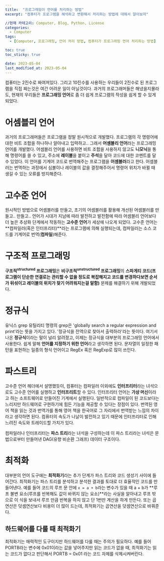 ```yaml
---
title:  "프로그래밍이 언어를 처리하는 방법"
excerpt: "컴퓨터가 프로그램을 해석하고 변환해서 처리하는 방법에 대해서 알아보자"

//현재 카테고리: Computer, Blog, Python, License
categories:
  - Computer
tags:
  - [Computer, 프로그래밍, 언어 처리 방법, 컴퓨터가 프로그래밍 언어 처리하는 방법]

toc: true
toc_sticky: true

date: 2023-05-04
last_modified_at: 2023-05-04
---
```


컴퓨터는 2진수로 짜여져있다. 그리고 10진수를 사용하는 우리들이 2진수로 된 프로그램을 직접 짜는것은 여간 어려운 일이 아닐것이다. 과거의 프로그래머들은 해냈을지몰라도, 현재의 우리들은 **프로그래밍 언어**로 좀 더 쉽게 프로그램의 작성을 쉽게 할 수 있게 되었다.

# 어셈블리 언어
과거의 프로그래머들은 프로그램을 정말 원시적으로 개발했다. 프로그램의 각 명령어에 대한 비트 조합을 하나하나 알아내고 입력하고.. 그래서 **어셈블리 언어**라는 프로그래밍 언어를 개발했다. 어셈블리 언어를 사용하면 비트 조합을 사용하지 않고도 **니모닉**을 통해 명령어를 쓸 수 있고, 주소에 **레이블**을 붙이고 **주석**을 달아 코드에 대한 코멘트를 달 수 있었다. 이 언어를 기계어 코드로 번역해주는 프로그램을 **어셈블러**라고 한다. 어셈블러는 번역하는 과정에서 심볼이나 레이블의 값을 결정해주어서 명령어 위치가 바뀔 때 생길 수 있는 오류를 방지해준다.

# 고수준 언어
원시적인 방법으로 어셈블러를 만들고, 초기의 어셈블러를 활용해 개선된 어셈블러를 만들고.. 만들고.. 언어가 시대가 지남에 따라 발전하고 발전함에 따라 어셈블리 언어보다 더 높은 추상화 단계에서 작동하는 **고수준 언어**가 세상에 나오게 되었다. 고수준 언어는 **컴파일러(혹은 인터프리터)**라는 프로그램에 의해 실행되는데, 컴파일러는 소스 코드를 기계어로 번역(**컴파일**)해준다. 

# 구조적 프로그래밍
**구조적<sup>structured</sup> 프로그래밍**은 **비구조적<sup>unstructured</sup> 프로그래밍**의 **스파게티 코드(프로그램이 단순한 연결로는 관리할 수 없을 정도로 복잡해지고 코드를 변경하다보면 순서가 뒤섞이고 레이블의 위치가 찾기 어려워지는걸 말함)** 문제를 해결하기 위해 개발되었다. 

# 정규식
유닉스 grep 유틸리티 명령의 grep은 'globally search a regular expression and print'라는 뜻을 가지고 있다. '정규식을 전역으로 찾아서 출력하라'라는 뜻이다. 여기서 나온 **정규식**이라는 말이 널리 알려졌고, 이제는 정규식을 대부분의 프로그래밍 언어에서 사용한다. 쉽게 말해 **언어를 지정하기 위한 언어**라고 생각하면 된다. 문자열의 일정한 패턴을 표현하는 일종의 형식 언어이고 RegEx 혹은 RegExp로 많이 쓰인다.

# 파스트리
고수준 언어 헤더에서 설명했듯이, 컴퓨터는 컴파일러 이외에도 **인터프리터**라는 녀석으로도 고수준 언어를 실행하고 **인터프리트**할 수 있다. 인터프리터 언어는 **가상 머신**이라고 하는 소프트웨어로 만들어진 기계에서 실행된다. 일반적으로 컴파일이 된 코드보다는 느리지만 하드웨어로 구현하기에 힘든 기능을 제공할 수 있다는 장점이 있다. 번역된 영어 책을 읽는 것과 번역가를 통해 영어 책을 한국어로 그 자리에서 번역받는 느낌의 차이라고 생각하면 된다. 컴퓨터의 속도가 나날이 발전하고 있기 때문에 인터프리터로 인해 느려진 속도와 트레이드할 가치가 있다.

컴파일러나 인터프리터는 **파스 트리**라는 녀석을 구성하는데 이 파스 트리라는 녀석은 문법으로부터 만들어낸 DAG(유향 비순환 그래프) 데이터 구조이다.

# 최적화
대부분의 언어 도구에는 **최적화기**라는 추가 단계가 파스 트리와 코드 생성기 사이에 들어간다. 최적화기는 파스 트리를 분석하고 분석한 결과를 토대로 더 효율적인 코드를 만들어낸다. 예를 들어 코드의 루프 문 안에 ``x = a + b``라는 변수가 있을 때 a + b가 **루프 불변 요소(루프를 반복해도 값이 바뀌지 않는 요소)**라는 사실을 알아내고 루프 밖으로 이 식을 보내서 루프 만큼 반복을 하지 않고 단 1번만 계산을 하게 만든다. 또는 곱연산은 덧셈연산보다 비용이 더 많이 드는데, 최적화기는 곱연산을 덧셈연산으로 바꿔준다.

## 하드웨어를 다룰 때 최적화기
최적화기는 매력적인 도구이지만 하드웨어를 다룰 때는 주의가 필요하다. 예를 들어 PORTB라는 변수에 0x01이라는 값을 넣어주지만 읽는 코드가 없을 때, 최적화기는 읽는 코드가 없다고 판단해서 PORTB = 0x01 라는 코드 자체를 삭제시켜버린다.